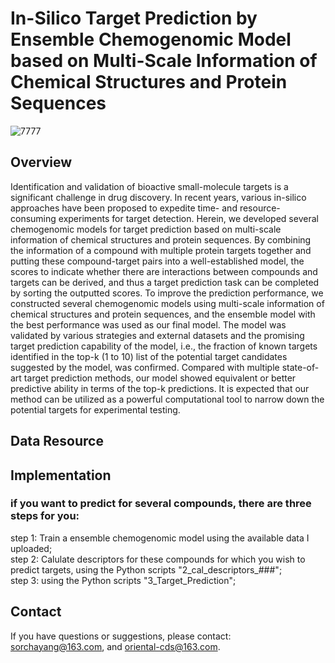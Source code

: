 # In-Silico Target Prediction by Ensemble Chemogenomic Model based on Multi-Scale Information of Chemical Structures and Protein Sequences

![7777](https://user-images.githubusercontent.com/106001963/169690953-8c947c7b-fe2a-42d0-8560-6585b9c439ad.png)

## Overview
Identification and validation of bioactive small-molecule targets is a significant challenge in drug discovery. In recent years, various in-silico approaches have been proposed to expedite time- and resource-consuming experiments for target detection. Herein, we developed several chemogenomic models for target prediction based on multi-scale information of chemical structures and protein sequences. By combining the information of a compound with multiple protein targets together and putting these compound-target pairs into a well-established model, the scores to indicate whether there are interactions between compounds and targets can be derived, and thus a target prediction task can be completed by sorting the outputted scores. To improve the prediction performance, we constructed several chemogenomic models using multi-scale information of chemical structures and protein sequences, and the ensemble model with the best performance was used as our final model. The model was validated by various strategies and external datasets and the promising target prediction capability of the model, i.e., the fraction of known targets identified in the top-k (1 to 10) list of the potential target candidates suggested by the model, was confirmed. Compared with multiple state-of-art target prediction methods, our model showed equivalent or better predictive ability in terms of the top-k predictions. It is expected that our method can be utilized as a powerful computational tool to narrow down the potential targets for experimental testing.

## Data Resource

## Implementation

### if you want to predict for several compounds, there are three steps for you:   

step 1: Train a ensemble chemogenomic model using the available data I uploaded;   
step 2: Calulate descriptors for these compounds for which you wish to predict targets, using the Python scripts "2_cal_descriptors_###";   
step 3: using the Python scripts "3_Target_Prediction"; 
  

  

## Contact
If you have questions or suggestions, please contact: sorchayang@163.com, and oriental-cds@163.com.
